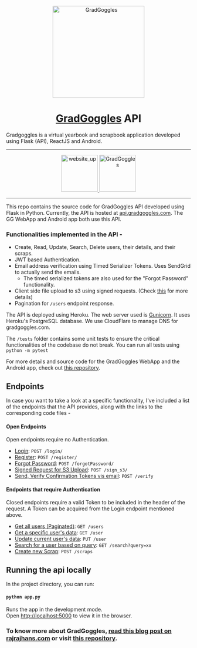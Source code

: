 <p align="center">
  <a href="https://gradgoggles.com">
    <img alt="GradGoggles" src="http://assets.rajrajhans.com/gg_compressed.png" width="250"/>
  </a>
</p>
<h1 align="center">
  <a href="https://gradgoggles.com">GradGoggles</a> API
</h1>
Gradgoggles is a virtual yearbook and scrapbook application developed using Flask (API), ReactJS and Android.

---
<p align="center">
  <a href="https://gradgoggles.com" target="_blank">
    <img alt="website_up" src="https://img.shields.io/badge/Website-Up-<COLOR>.svg?style=flat" width="100"/>
  </a>

  <a href="https://play.google.com/store/apps/details?id=com.team.android.gradgoggles&hl=en" target="_blank">
    <img alt="GradGoggles" src="https://upload.wikimedia.org/wikipedia/commons/7/78/Google_Play_Store_badge_EN.svg" width="100"/>
  </a>
</p>


---

This repo contains the source code for GradGoggles API developed using Flask in Python. Currently, the API is hosted at [api.gradgoggles.com](https://api.gradgoggles.com). The GG WebApp and Android app both use this API. 

### Functionalities implemented in the API -

- Create, Read, Update, Search, Delete users, their details, and their scraps.
- JWT based Authentication. 
- Email address verification using Timed Serializer Tokens. Uses SendGrid to actually send the emails. 
    - The timed serialized tokens are also used for the "Forgot Password" functionality.
- Client side file upload to s3 using signed requests. (Check [this](https://rajrajhans.com/2020/06/2-ways-to-upload-files-to-s3-in-flask/) for more details)
- Pagination for `/users` endpoint response. 

The API is deployed using Heroku. The web server used is [Gunicorn](https://devcenter.heroku.com/articles/python-gunicorn). It uses Heroku's PostgreSQL database. We use CloudFlare to manage DNS for gradgoggles.com.  

The `/tests` folder contains some unit tests to ensure the critical functionalities of the codebase do not break. You can run all tests using `python -m pytest` 

For more details and source code for the GradGoggles WebApp and the Android app, check out [this repository](https://github.com/rajrajhans/gradgoggles).   

## Endpoints

In case you want to take a look at a specific functionality, I've included a list of the endpoints that the API provides, along with the links to the corresponding code files - 

#### Open Endpoints

Open endpoints require no Authentication.

* [Login](/resources/auth.py): `POST /login/`
* [Register](/resources/auth.py): `POST /register/`
* [Forgot Password](/resources/auth.py): `POST /forgotPassword/`
* [Signed Request for S3 Upload](/resources/auth.py): `POST /sign_s3/`   
* [Send, Verify Confirmation Tokens vis email](/resources/email_verification.py): `POST /verify`

#### Endpoints that require Authentication

Closed endpoints require a valid Token to be included in the header of the request. A Token can be acquired from the Login endpoint mentioned above.

* [Get all users (Paginated)](/resources/userdata.py): `GET /users`
* [Get a specific user's data](/resources/userdata.py): `GET /user` 
* [Update current user's data](/resources/userdata.py): `PUT /user` 
* [Search for a user based on query](/resources/userdata.py): `GET /search?query=xx`
* [Create new Scrap](/resources/scraps.py): `POST /scraps`

## Running the api locally 

In the project directory, you can run:

#### `python app.py`

Runs the app in the development mode.\
Open [http://localhost:5000](http://localhost:5000) to view it in the browser.

### To know more about GradGoggles, [read this blog post on rajrajhans.com](https://rajrajhans.com/2020/08/casestudy-gradgoggles/) or visit  [this repository](https://github.com/rajrajhans/gradgoggles).